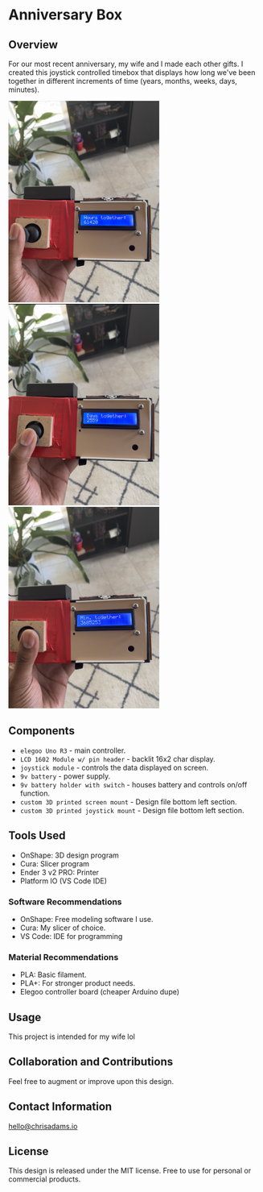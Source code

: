 # Anniversary Box 

## Overview
For our most recent anniversary, my wife and I made each other gifts. I created this joystick controlled timebox that displays how long we've been together in different increments of time (years, months, weeks, days, minutes).

<img src="/images/IMG_5863.png" alt="Screenshot 1" width="300" height="400" /> <img src="/images/IMG_5864.PNG" alt="Screenshot 2" width="300" height="400" /> <img src="/images/IMG_5865.PNG" alt="Screenshot 3" width="300" height="400" />

## Components
- `elegoo Uno R3` - main controller.
- `LCD 1602 Module w/ pin header` - backlit 16x2 char display.
- `joystick module` - controls the data displayed on screen.
- `9v battery` - power supply.
- `9v battery holder with switch` - houses battery and controls on/off function.
- `custom 3D printed screen mount` - Design file bottom left section.
- `custom 3D printed joystick mount` - Design file bottom left section.

## Tools Used
- OnShape: 3D design program
- Cura: Slicer program
- Ender 3 v2 PRO: Printer
- Platform IO (VS Code IDE)


### Software Recommendations
- OnShape: Free modeling software I use.
- Cura: My slicer of choice.
- VS Code: IDE for programming

### Material Recommendations
- PLA: Basic filament.
- PLA+: For stronger product needs.
- Elegoo controller board (cheaper Arduino dupe)

## Usage
This project is intended for my wife lol

## Collaboration and Contributions
Feel free to augment or improve upon this design.

## Contact Information
hello@chrisadams.io

## License
This design is released under the MIT license. Free to use for personal or commercial products.

